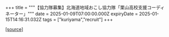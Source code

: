 +++
title = """【協力隊募集】北海道地域おこし協力隊「栗山高校支援コーディネーター」"""
date = 2025-01-09T07:00:00.000Z
expiryDate = 2025-01-15T14:16:31.032Z
tags = ["kuriyama","recruit"]
+++


[[source]](https://www.town.kuriyama.hokkaido.jp/soshiki/56/20752.html)
